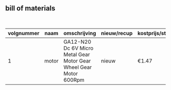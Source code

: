 ## bill of materials
<br />

|volgnummer|naam|omschrijving|nieuw/recup|kostprijs/stuk|aantal|subtotaal|
|----------|----|------------|-----------|---------|------|---------|
|         1|motor| GA12-N20 Dc 6V Micro Metal Gear Motor Gear Wheel Gear Motor 600Rpm |nieuw|€1.47|4|€5.88         |
